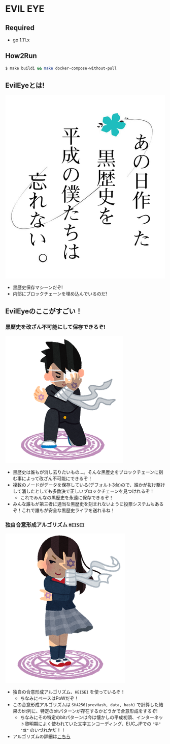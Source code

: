# EVIL EYE

## Required
- go 1.11.x

## How2Run
``` sh
$ make buildi && make docker-compose-without-pull
```

## EvilEyeとは!
![](images/anokuro.png)
- 黒歴史保存マシーンだぞ!
- 内部にブロックチェーンを埋め込んでいるのだ!

## EvilEyeのここがすごい！
### 黒歴史を改ざん不可能にして保存できるぞ!
![](images/chu2male.png)
- 黒歴史は誰もが消し去りたいもの...。そんな黒歴史をブロックチェーンに刻む事によって改ざん不可能にできるぞ！
- 複数のノードがデータを保存している(デフォルト3台)ので、誰かが抜け駆けして消したとしても多数決で正しいブロックチェーンを見つけれるぞ！
    - これでみんなの黒歴史を永遠に保存できるぞ！
- みんな誰もが第三者に適当な黒歴史を刻まれないように投票システムもあるぞ！これで誰もが安全な黒歴史ライフを送れるね！
### 独自合意形成アルゴリズム `HEISEI`
![](images/chu2female.png)
- 独自の合意形成アルゴリズム、`HEISEI` を使っているぞ！
    - ちなみにベースはPoWだぞ！
- この合意形成アルゴリズムは `SHA256(prevHash, data, hash)` で計算した結果のbit列に、特定のbitパターンが存在するかどうかで合意形成をするぞ!
    - ちなみにその特定のbitパターンは今は懐かしの平成初頭、インターネット黎明期によく使われていた文字エンコーディング、EUC_JPでの `"平"` `"成"` のいづれかだ！！
- アルゴリズムの詳細は[こちら](https://github.com/NoahOrberg/evileye/blob/feature/fix-readme/doc/consensus.md)
